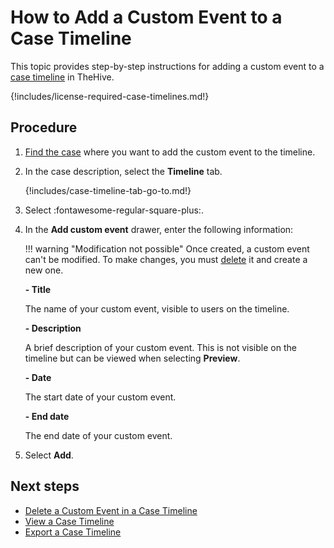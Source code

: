 # How to Add a Custom Event to a Case Timeline

This topic provides step-by-step instructions for adding a custom event to a [case timeline](about-case-timeline.md) in TheHive.

{!includes/license-required-case-timelines.md!}

## Procedure

1. [Find the case](../../search-for-cases/find-a-case.md) where you want to add the custom event to the timeline.

2. In the case description, select the **Timeline** tab.

    {!includes/case-timeline-tab-go-to.md!}

3. Select :fontawesome-regular-square-plus:.

4. In the **Add custom event** drawer, enter the following information:

    !!! warning "Modification not possible"
        Once created, a custom event can't be modified. To make changes, you must [delete](delete-custom-event-timeline.md) it and create a new one.

    **- Title**

    The name of your custom event, visible to users on the timeline.

    **- Description**

    A brief description of your custom event. This is not visible on the timeline but can be viewed when selecting **Preview**.

    **- Date**

    The start date of your custom event.

    **- End date**

    The end date of your custom event.

5. Select **Add**.

## Next steps

* [Delete a Custom Event in a Case Timeline](delete-custom-event-timeline.md)
* [View a Case Timeline](view-case-timeline.md)
* [Export a Case Timeline](export-case-timeline.md)
